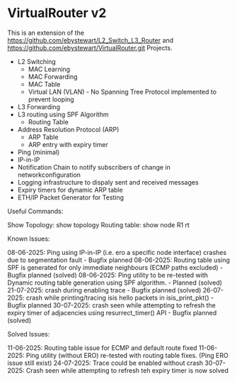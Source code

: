 # VirtualRouter v2
This is an extension of the https://github.com/ebystewart/L2_Switch_L3_Router and https://github.com/ebystewart/VirtualRouter.git Projects.

- L2 Switching
    - MAC Learning
    - MAC Forwarding
    - MAC Table
    - Virtual LAN (VLAN) - No Spanning Tree Protocol implemented to prevent looping
- L3 Forwarding
- L3 routing using SPF Algorithm
    - Routing Table
- Address Resolution Protocol (ARP)
    - ARP Table
    - ARP entry with expiry timer
- Ping (minimal)
- IP-in-IP
- Notification Chain to notify subscribers of change in networkconfiguration
- Logging infrastructure to dispaly sent and received messages
- Expiry timers for dynamic ARP table
- ETH/IP Packet Generator for Testing

Useful Commands:

Show Topology: show topology
Routing table: show node R1 rt


Known Issues:

08-06-2025: Ping using IP-in-IP (i.e. ero a specific node interface) crashes due to segmentation fault - Bugfix planned
08-06-2025: Routing table using SPF is generated for only immediate neighbours (ECMP paths excluded) - Bugfix planned (solved)
08-06-2025: Ping utility to be re-tested with Dynamic routing table generation using SPF algorithm. - Planned (solved)
21-07-2025: crash during enabling trace - Bugfix planned (solved)
26-07-2025: crash while printing/tracing isis hello packets in isis_print_pkt() - Bugfix planned
30-07-2025: crash seen while attempting to refresh the expiry timer of adjacencies using resurrect_timer() API - Bugfix planned (solved)

Solved Issues:

11-06-2025: Routing table issue for ECMP and default route fixed
11-06-2025: Ping utility (without ERO) re-tested with routing table fixes. (Ping ERO issue still exist)
24-07-2025: Trace could be enabled without crash
30-07-2025: Crash seen while attempting to refresh teh expiry timer is now solved
